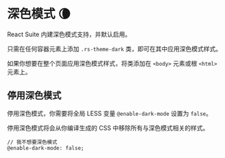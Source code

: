 # 深色模式 🌘

React Suite 内建深色模式支持，并默认启用。

只需在任何容器元素上添加 `.rs-theme-dark` 类，即可在其中应用深色模式样式。

如果你想要在整个页面应用深色模式样式，将类添加在 `<body>` 元素或根 `<html>` 元素上。

## 停用深色模式

停用深色模式，你需要将全局 LESS 变量 `@enable-dark-mode` 设置为 `false`。

停用深色模式将会从你编译生成的 CSS 中移除所有与深色模式相关的样式。

```less
// 我不想要深色模式
@enable-dark-mode: false;
```
